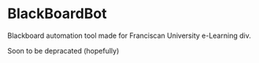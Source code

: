 # BlackBoardBot
Blackboard automation tool made for Franciscan University e-Learning div.

Soon to be depracated (hopefully)
